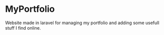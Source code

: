 # MyPortfolio
Website made in laravel for managing my portfolio and adding some usefull stuff I find online.

